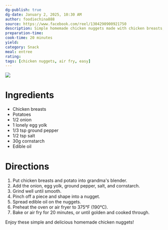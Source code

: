 ```yaml
---
dg-publish: true
dg-date: January 2, 2025, 10:30 AM
author: foodiechina888
source: https://www.facebook.com/reel/1304290900921750
description: Simple homemade chicken nuggets made with chicken breasts, potatoes, and a few pantry ingredients.
preparation-time: 
cook-time: 20 minutes
yield: 
category: Snack
meal: entree
rating: 
tags: [chicken nuggets, air fry, easy]
---
```


![](https://i.imgur.com/yhOjuep.png)

# Ingredients

- Chicken breasts  
- Potatoes  
- 1/2 onion  
- 1 lonely egg yolk  
- 1/3 tsp ground pepper  
- 1/2 tsp salt  
- 30g cornstarch  
- Edible oil  

# Directions

1. Put chicken breasts and potato into grandma's blender.  
2. Add the onion, egg yolk, ground pepper, salt, and cornstarch.  
3. Grind well until smooth.  
4. Pinch off a piece and shape into a nugget.  
5. Spread edible oil on the nuggets.  
6. Preheat the oven or air fryer to 375°F (190°C).  
7. Bake or air fry for 20 minutes, or until golden and cooked through.  

Enjoy these simple and delicious homemade chicken nuggets!
